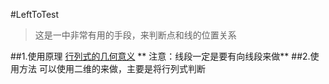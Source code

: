 #LeftToTest
>这是一中非常有用的手段，来判断点和线的位置关系

##1.使用原理
[行列式的几何意义](/ji-suan-ji-he/xian-xing-dai-shu/xing-lie-shi.md)
** 注意：线段一定是要有向线段来做**
##2.使用方法
可以使用二维的来做，主要是将行列式判断
